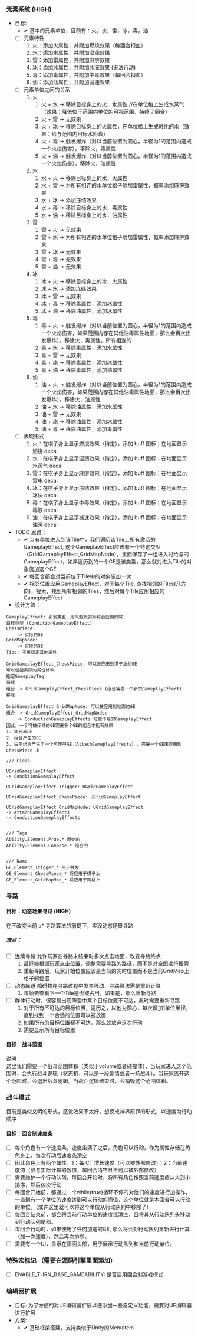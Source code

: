### 元素系统 (HIGH)  
- 目标:
  - &#10004; 基本的元素单位，目前有：火，水，雷，冰，毒，油  
  - [ ] 元素特性
     1. 火：添加火属性，并附加燃烧效果（每回合扣血）
     2. 水：添加水属性，并附加湿润效果
     3. 雷：添加雷属性，并附加麻痹效果
     4. 冰：添加冰属性，并附加冰冻效果 (无法行动)
     5. 毒：添加毒属性，并附加中毒效果（每回合扣血）
     6. 油：添加油属性，并附加减速效果
  - [ ] 元素单位之间的关系
     1. 火
        1. 火 + 水 -> 移除目标身上的火，水属性 //在单位格上生成水蒸气（效果：降低位于范围内单位的可视范围，持续？回合）
        2. 火 + 雷 -> 无效果
        3. 火 + 冰 -> 移除目标身上的火属性，在单位格上生成融化的水（效果：给与范围内目标水附着）
        4. 火 + 毒 -> 触发爆炸（对以当前位置为圆心，半径为1的范围内造成一个火焰伤害），移除火，毒属性
        5. 火 + 油 -> 触发爆炸（对以当前位置为圆心，半径为1的范围内造成一个火焰伤害），移除火，油属性
     2. 水
        1. 水 + 火 -> 移除目标身上的水，火属性
        2. 水 + 雷 -> 为所有相连的水单位格子附加雷属性，概率添加麻痹效果
        3. 水 + 冰 -> 添加冻结效果
        4. 水 + 毒 -> 移除目标身上的水，毒属性
        5. 水 + 油 -> 移除目标身上的水，油属性
     3. 雷
        1. 雷 + 火 -> 无效果
        2. 雷 + 水 -> 为所有相连的水单位格子附加雷属性，概率添加麻痹效果
        3. 雷 + 冰 -> 无效果
        4. 雷 + 毒 -> 无效果
        5. 雷 + 油 -> 无效果
     4. 冰
        1. 冰 + 火 -> 移除目标身上的冰，火属性
        2. 冰 + 水 -> 添加冻结效果
        3. 冰 + 雷 -> 无效果
        4. 冰 + 毒 -> 移除毒属性，添加冰属性
        5. 冰 + 油 -> 移除油属性，添加冰属性
     5. 毒
        1. 毒 + 火 -> 触发爆炸（对以当前位置为圆心，半径为1的范围内造成一个火焰伤害，如果范围内存在其他油毒属性地面，那么会再次出发爆炸），移除火，毒属性，所有相连的
        2. 毒 + 水 -> 移除毒属性，添加水属性
        3. 毒 + 雷 -> 无效果
        4. 毒 + 冰 -> 移除毒属性，添加冰属性
        5. 毒 + 油 -> 移除毒属性，添加油属性
     6. 油
        1. 油 + 火 -> 触发爆炸（对以当前位置为圆心，半径为1的范围内造成一个火焰伤害，如果范围内存在其他油毒属性地面，那么会再次出发爆炸），移除火，油属性
        2. 油 + 水 -> 移除油属性，添加水属性
        3. 油 + 雷 -> 无效果
        4. 油 + 冰 -> 移除油属性，添加冰属性
        5. 油 + 毒 -> 移除油属性，添加毒属性
  - [ ] 表现形式
     1. 火：在棋子身上显示燃烧效果（待定），添加 buff 图标；在地面显示燃烧 decal
     2. 水：在棋子身上显示湿润效果（待定），添加 buff 图标；在地面显示水蒸气 decal
     3. 雷：在棋子身上显示麻痹效果（待定），添加 buff 图标；在地面显示雷电 decal
     4. 冰：在棋子身上显示冻结效果（待定），添加 buff 图标；在地面显示冰块 decal
     5. 毒：在棋子身上显示中毒效果（待定），添加 buff 图标；在地面显示毒液 decal
     6. 油：在棋子身上显示减速效果（待定），添加 buff 图标；在地面显示油污 decal
- TODO
  思路：
  - &#10004; 当有单位进入到该Tile中，我们遍历该Tile上所有激活的GameplayEffect, 这个GameplayEffect应该有一个特定类型（GridGameplayEffect_GridMapNode），里面保存了一组进入时给与的GameplayEffect，如果遍历到的一个GE是该类型，那么就对进入Tile的对象施加这个GE
  - &#10004; 每回合都会对当前位于Tile中的对象施加一次
  - &#10004; 相邻位置应用GameplayEffect，对于每个Tile, 查找相邻的Tiles(八方向)，搜索，找到所有相邻的Tiles，然后对每个Tile应用相应的GameplayEffect
- 设计方法：
```
GameplayEffect: 引发类型，用来触发实际将会应用的GE
目标类型 (ConditionGameplayEffect)
ChessPiece:
	-> 实际的GE
GridMapNode:
	-> 实际的GE
Tips: 不再指定其他属性

GridGameplayEffect_ChessPiece: 可以被应用到棋子上的GE
可以包括实际的属性修改
指定GameplayTag
持续
组合 -> GridGameplayEffect_ChessPiece (组合需要一个新的GameplayEffect)
移除

GridGameplayEffect_GridMapNode: 可以被应用到地面的GE
组合 -> GridGameplayEffect_GridMapNode: 
	-> ConductionGameplayEffects 可被传导的GameplayEffect
因此，一个可被传导的GE需要多个GE的组合才能有效果
1. 本元素GE
2. 组合产生的GE
3. 由于组合产生了一个可传导GE（AttachGameplayEffects）, 需要一个GE来应用到 ChessPiece 上

/// Class

UGridGameplayEffect
-> ConditionGameplayEffect

UGridGameplayEffect_Trigger: UGridGameplayEffect

UGridGameplayEffect_ChessPiece: UGridGameplayEffect

UGridGameplayEffect_GridMapNode: UGridGameplayEffect
-> AttachGameplayEffects
-> ConductionGameplayEffects


/// Tags
Ability.Element.Prue.* 原始的
Ability.Element.Compose.* 组合的


/// Name
GE_Element_Trigger_* 用于触发
GE_Element_ChessPiece_* 将应用于棋子上
GE_Element_GridMapMod_* 将应用于网格上
```

### 寻路

#### 目标：动态场景寻路 (HIGH)
在不改变当前 a* 寻路算法的前提下，实现动态场景寻路
##### 难点：
- [ ] 连续寻路 允许玩家在寻路未结束时多次点击地面，改变寻路终点
   1. 最好能根据玩家点击位置，调整需要寻路的路径，而不是对全图进行搜索
   2. 重新寻路后，玩家开始位置应该是当前的实时位置而不是当前GridMap上格子的位置
- [ ] 动态躲避 障碍物在寻路过程中发生移动，寻路算法需要重新计算     
   1. 每帧去查看下一个Tile是否被占用，如果是，那么重新寻路
- [ ] 群体行动时，很容易出现阵型中某个目标位置不可达，此时需要重新寻路
   1. 对于所有不可达的目标位置，遍历之，以他为圆心，每次增加1单位半径，直到找到一个合适的位置可以被放置
   2. 如果所有的目标位置都不可达，那么就放弃这次行动
   3. 需要显示所有目标位置

#### 目标：战斗范围
说明：  
这里我们需要一个战斗范围体积（类似于volume或者碰撞体），当玩家进入这个范围时，会执行战斗逻辑（状态机，可以是一段剧情或者一场战斗）。当玩家离开这个范围时，会退出战斗逻辑。当战斗逻辑结束时，会销毁这个范围体积。

### 战斗模式
目前是类似文明的形式，感觉效果不太好，想换成神界原罪的形式，以速度为行动顺序
#### 目标：回合制速度条
- [ ] 每个角色有一个速度条，速度条满了之后，角色可以行动，作为属性存储在角色身上，每次行动后速度条清空
- [ ] 因此角色上有两个属性，1：每 CT 增长速度（可以被外部修改）；2：当前速度值（参与实际计算的数值，每回合清空且不可以被外部修改）
- [ ] 需要维护一个行动队列，每回合开始时，将所有角色按照当前速度值从大到小排序，然后依次行动
- [ ] 每回合开始前，都通过一个while(true)循环不停的对他们的速度进行加操作，一直到有一个单位的速度达到可以行动的阈值，这个单位就是本回合可以行动的单位。（或许这里就可以将这个单位从行动队列中移除了）
- [ ] 每回合结束前，都会将当前行动单位的速度值清空，且将其从行动队列头移动到行动队列尾部。
- [ ] 每回合行动时，如果使用了任何加速的GE, 那么将会对行动队列重新进行计算（加一次速度），然后再次排序。
- [ ] 需要有一个UI，显示在画面头部，用于展示行动队列和当前行动单位。

### 特殊宏标记 （需要在源码引擎里面添加）
- [ ] ENABLE_TURN_BASE_GAMEABILITY: 是否启用回合制游戏模式 

### 编辑器扩展
- 目标:
  为了方便的对UE编辑器扩展以便添加一些自定义功能，需要对UE编辑器进行扩展
- 方案:
    - &#10004; 基础框架搭建，支持类似于Unity的MenuItem
    




    
